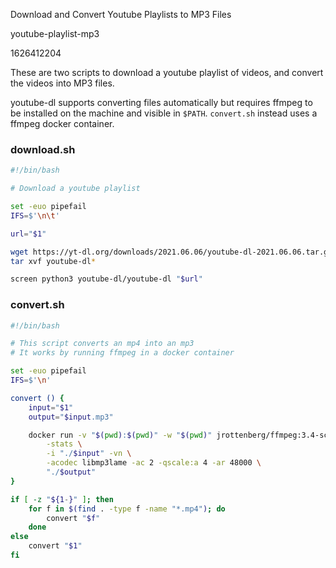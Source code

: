 Download and Convert Youtube Playlists to MP3 Files

youtube-playlist-mp3

1626412204

These are two scripts to download a youtube playlist of videos, and convert the videos into MP3 files.

youtube-dl supports converting files automatically but requires ffmpeg to be installed on the machine
and visible in `$PATH`.  `convert.sh` instead uses a ffmpeg docker container.

### download.sh
```bash
#!/bin/bash

# Download a youtube playlist

set -euo pipefail
IFS=$'\n\t'

url="$1"

wget https://yt-dl.org/downloads/2021.06.06/youtube-dl-2021.06.06.tar.gz
tar xvf youtube-dl*

screen python3 youtube-dl/youtube-dl "$url"
```

### convert.sh
```bash
#!/bin/bash

# This script converts an mp4 into an mp3
# It works by running ffmpeg in a docker container

set -euo pipefail
IFS=$'\n'

convert () {
    input="$1"
    output="$input.mp3"

    docker run -v "$(pwd):$(pwd)" -w "$(pwd)" jrottenberg/ffmpeg:3.4-scratch \
        -stats \
        -i "./$input" -vn \
        -acodec libmp3lame -ac 2 -qscale:a 4 -ar 48000 \
        "./$output"
}

if [ -z "${1-}" ]; then
    for f in $(find . -type f -name "*.mp4"); do
        convert "$f"
    done
else
    convert "$1"
fi
```
